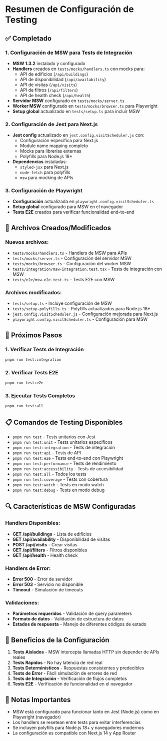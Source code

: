 # Resumen de Configuración de Testing

## ✅ Completado

### 1. Configuración de MSW para Tests de Integración
- **MSW 1.3.2** instalado y configurado
- **Handlers** creados en `tests/mocks/handlers.ts` con mocks para:
  - API de edificios (`/api/buildings`)
  - API de disponibilidad (`/api/availability`)
  - API de visitas (`/api/visits`)
  - API de filtros (`/api/filters`)
  - API de health check (`/api/health`)
- **Servidor MSW** configurado en `tests/mocks/server.ts`
- **Worker MSW** configurado en `tests/mocks/browser.ts` para Playwright
- **Setup global** actualizado en `tests/setup.ts` para incluir MSW

### 2. Configuración de Jest para Next.js
- **Jest config** actualizado en `jest.config.visitScheduler.js` con:
  - Configuración específica para Next.js
  - Module name mapping completo
  - Mocks para librerías externas
  - Polyfills para Node.js 18+
- **Dependencias** instaladas:
  - `styled-jsx` para Next.js
  - `node-fetch` para polyfills
  - `msw` para mocking de APIs

### 3. Configuración de Playwright
- **Configuración** actualizada en `playwright.config.visitScheduler.ts`
- **Setup global** configurado para MSW en el navegador
- **Tests E2E** creados para verificar funcionalidad end-to-end

## 🔧 Archivos Creados/Modificados

### Nuevos archivos:
- `tests/mocks/handlers.ts` - Handlers de MSW para APIs
- `tests/mocks/server.ts` - Configuración del servidor MSW
- `tests/mocks/browser.ts` - Configuración del worker MSW
- `tests/integration/msw-integration.test.tsx` - Tests de integración con MSW
- `tests/e2e/msw-e2e.test.ts` - Tests E2E con MSW

### Archivos modificados:
- `tests/setup.ts` - Incluye configuración de MSW
- `tests/setup-polyfills.ts` - Polyfills actualizados para Node.js 18+
- `jest.config.visitScheduler.js` - Configuración mejorada para Next.js
- `playwright.config.visitScheduler.ts` - Configuración para MSW

## 🚀 Próximos Pasos

### 1. Verificar Tests de Integración
```bash
pnpm run test:integration
```

### 2. Verificar Tests E2E
```bash
pnpm run test:e2e
```

### 3. Ejecutar Tests Completos
```bash
pnpm run test:all
```

## 📋 Comandos de Testing Disponibles

- `pnpm run test` - Tests unitarios con Jest
- `pnpm run test:unit` - Tests unitarios específicos
- `pnpm run test:integration` - Tests de integración
- `pnpm run test:api` - Tests de API
- `pnpm run test:e2e` - Tests end-to-end con Playwright
- `pnpm run test:performance` - Tests de rendimiento
- `pnpm run test:accessibility` - Tests de accesibilidad
- `pnpm run test:all` - Todos los tests
- `pnpm run test:coverage` - Tests con cobertura
- `pnpm run test:watch` - Tests en modo watch
- `pnpm run test:debug` - Tests en modo debug

## 🔍 Características de MSW Configuradas

### Handlers Disponibles:
- **GET /api/buildings** - Lista de edificios
- **GET /api/availability** - Disponibilidad de visitas
- **POST /api/visits** - Crear visitas
- **GET /api/filters** - Filtros disponibles
- **GET /api/health** - Health check

### Handlers de Error:
- **Error 500** - Error de servidor
- **Error 503** - Servicio no disponible
- **Timeout** - Simulación de timeouts

### Validaciones:
- **Parámetros requeridos** - Validación de query parameters
- **Formato de datos** - Validación de estructura de datos
- **Estados de respuesta** - Manejo de diferentes códigos de estado

## 🎯 Beneficios de la Configuración

1. **Tests Aislados** - MSW intercepta llamadas HTTP sin depender de APIs reales
2. **Tests Rápidos** - No hay latencia de red real
3. **Tests Determinísticos** - Respuestas consistentes y predecibles
4. **Tests de Error** - Fácil simulación de errores de red
5. **Tests de Integración** - Verificación de flujos completos
6. **Tests E2E** - Verificación de funcionalidad en el navegador

## 📝 Notas Importantes

- MSW está configurado para funcionar tanto en Jest (Node.js) como en Playwright (navegador)
- Los handlers se resetean entre tests para evitar interferencias
- Se incluyen polyfills para Node.js 18+ y navegadores modernos
- La configuración es compatible con Next.js 14 y App Router
